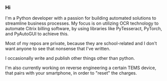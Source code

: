 ### Hi

I'm a Python developer with a passion for building automated solutions to streamline business processes. My focus is on utilizing OCR technology to automate Citrix billing software, by using libraries like PyTesseract, PyTorch, and PyAutoGUI to achieve this.

Most of my repos are private, because they are school-related and I don't want anyone to see that nonsense that I've written. 

I occasionally write and publish other things other than python.

I'm also currently working on reverse engineering a certain TEMS device, that pairs with your smartphone, in order to "reset" the charges.

